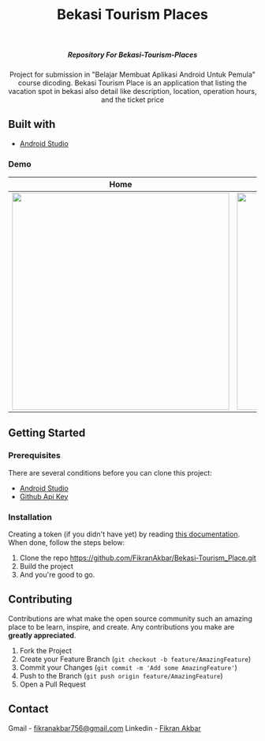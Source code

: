 <!-- ABOUT THE PROJECT -->
<h1 align="center">Bekasi Tourism Places</h1></br>

<h5 align="center">
Repository For Bekasi-Tourism-Places
</h5>

<p align="center">
Project for submission in "Belajar Membuat Aplikasi Android Untuk Pemula" course dicoding. Bekasi Tourism Place is an application that listing the vacation spot in bekasi also detail like description, location, operation hours, and the ticket price
</p>

## Built with

- [Android Studio](https://developer.android.com/studio/)

### Demo
Home | Detail
--- | ---
<img src="https://github.com/FikranAkbar/Bekasi-Tourism-Places/blob/master/(1).gif"  height="440" /> | <img src="https://github.com/FikranAkbar/Bekasi-Tourism-Places/blob/master/(2).gif"  height="440" />

## Getting Started

### Prerequisites

There are several conditions before you can clone this project:
* [Android Studio](https://developer.android.com/?hl=id)
* [Github Api Key](https://github.com/settings/tokens)

### Installation

Creating a token (if you didn't have yet) by reading [this documentation](https://docs.github.com/en/authentication/keeping-your-account-and-data-secure/creating-a-personal-access-token). When done, follow the steps below:
1. Clone the repo https://github.com/FikranAkbar/Bekasi-Tourism_Place.git
2. Build the project
3. And you're good to go.

<!-- CONTRIBUTING -->
## Contributing

Contributions are what make the open source community such an amazing place to be learn, inspire, and create. Any contributions you make are **greatly appreciated**.

1. Fork the Project
2. Create your Feature Branch (`git checkout -b feature/AmazingFeature`)
3. Commit your Changes (`git commit -m 'Add some AmazingFeature'`)
4. Push to the Branch (`git push origin feature/AmazingFeature`)
5. Open a Pull Request

<!-- CONTACT -->
## Contact

Gmail - fikranakbar756@gmail.com
Linkedin - [Fikran Akbar](https://www.linkedin.com/in/fikran-akbar-1ab958169/)
